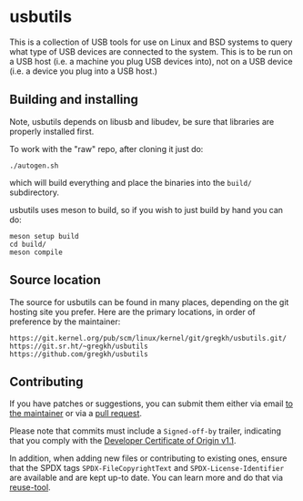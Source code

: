<!---
SPDX-License-Identifier: GPL-2.0-or-later
Copyright (c) 2018 Greg Kroah-Hartman <gregkh@linuxfoundation.org>
-->
# usbutils

This is a collection of USB tools for use on Linux and BSD systems to
query what type of USB devices are connected to the system.  This is to
be run on a USB host (i.e. a machine you plug USB devices into), not on
a USB device (i.e. a device you plug into a USB host.)

## Building and installing

Note, usbutils depends on libusb and libudev, be sure that libraries are
properly installed first.

To work with the "raw" repo, after cloning it just do:

	./autogen.sh

which will build everything and place the binaries into the `build/`
subdirectory.

usbutils uses meson to build, so if you wish to just build by hand you can do:

	meson setup build
	cd build/
	meson compile

## Source location

The source for usbutils can be found in many places, depending on the git
hosting site you prefer.  Here are the primary locations, in order of
preference by the maintainer:

    https://git.kernel.org/pub/scm/linux/kernel/git/gregkh/usbutils.git/
    https://git.sr.ht/~gregkh/usbutils
    https://github.com/gregkh/usbutils

## Contributing

If you have patches or suggestions, you can submit them either via email
[to the maintainer] or via a [pull request].

Please note that commits must include a `Signed-off-by` trailer, indicating that
you comply with the [Developer Certificate of Origin v1.1].

In addition, when adding new files or contributing to existing ones, ensure
that the SPDX tags `SPDX-FileCopyrightText` and `SPDX-License-Identifier` are
available and are kept up-to date.  You can learn more and do that via
[reuse-tool].

[to the maintainer]: mailto:gregkh@linuxfoundation.org
[pull request]: https://github.com/gregkh/usbutils/pulls
[Developer Certificate of Origin v1.1]: https://developercertificate.org/
[reuse-tool]: https://github.com/fsfe/reuse-tool

